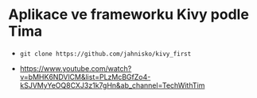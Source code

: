 # Aplikace ve frameworku Kivy podle Tima
- ```git clone https://github.com/jahnisko/kivy_first```

- https://www.youtube.com/watch?v=bMHK6NDVlCM&list=PLzMcBGfZo4-kSJVMyYeOQ8CXJ3z1k7gHn&ab_channel=TechWithTim
